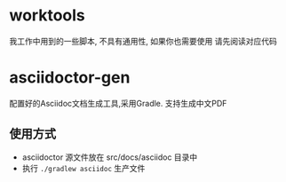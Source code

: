 ﻿# worktools
我工作中用到的一些脚本, 不具有通用性, 如果你也需要使用 请先阅读对应代码

# asciidoctor-gen
配置好的Asciidoc文档生成工具,采用Gradle. 支持生成中文PDF
## 使用方式
 * asciidoctor 源文件放在 src/docs/asciidoc 目录中
 * 执行 `./gradlew asciidoc` 生产文件
